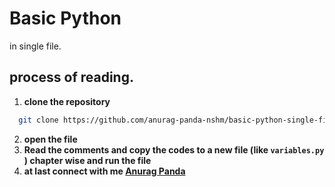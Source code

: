 # Basic Python 
in single file.

## process of reading.

1. **clone the repository**
  ```bash
    git clone https://github.com/anurag-panda-nshm/basic-python-single-file.git
  ```

2. **open the file**
3. **Read the comments and copy the codes to a new file (like `variables.py` ) chapter wise and run the file**
4. **at last connect with me [Anurag Panda](https://linkedin.com/in/anurag-panda-)**
